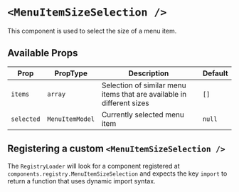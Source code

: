 # `<MenuItemSizeSelection />`

This component is used to select the size of a menu item.

## Available Props

| Prop       | PropType        | Description                                                           | Default |
| ---------- | --------------- | --------------------------------------------------------------------- | ------- |
| `items`    | `array`         | Selection of similar menu items that are available in different sizes | `[]`    |
| `selected` | `MenuItemModel` | Currently selected menu item                                          | `null`  |

## Registering a custom `<MenuItemSizeSelection />`

The `RegistryLoader` will look for a component registered at `components.registry.MenuItemSizeSelection` and expects the key `import` to return a function that uses dynamic import syntax.
